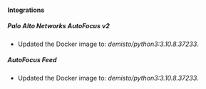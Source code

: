 #### Integrations
##### Palo Alto Networks AutoFocus v2
- Updated the Docker image to: *demisto/python3:3.10.8.37233*.
##### AutoFocus Feed
- Updated the Docker image to: *demisto/python3:3.10.8.37233*.
